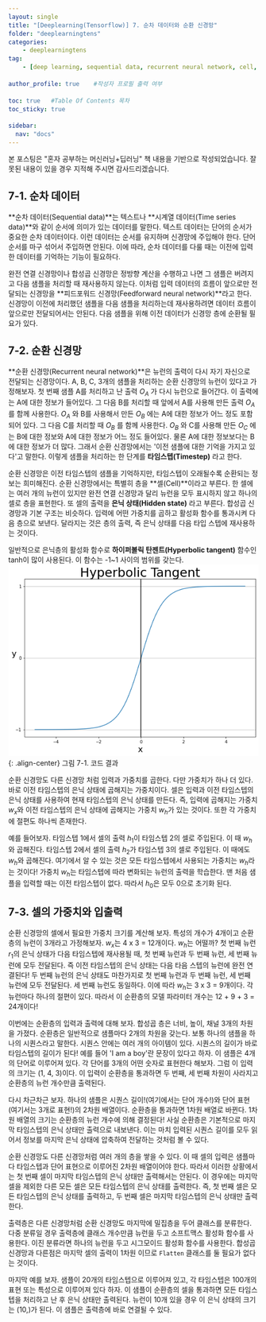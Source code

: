 ```yaml
---
layout: single
title: "[Deeplearning(Tensorflow)] 7. 순차 데이터와 순환 신경망"
folder: "deeplearningtens"
categories:
    - deeplearningtens
tag:
    - [deep learning, sequential data, recurrent neural network, cell, hidden state]

author_profile: true    #작성자 프로필 출력 여부

toc: true   #Table Of Contents 목차 
toc_sticky: true

sidebar:
  nav: "docs"
---
```


본 포스팅은 "혼자 공부하는 머신러닝+딥러닝" 책 내용을 기반으로 작성되었습니다.
잘못된 내용이 있을 경우 지적해 주시면 감사드리겠습니다.

## 7-1. 순차 데이터
**순차 데이터(Sequential data)**는 텍스트나 **시계열 데이터(Time series data)**와 같이 순서에 의미가 있는 데이터를 말한다. 텍스트 데이터는 단어의 순서가 중요한 순차 데이터이다. 이런 데이터는 순서를 유지하며 신경망에 주입해야 한다. 단어 순서를 마구 섞어서 주입하면 안된다. 이에 따라, 순차 데이터를 다룰 때는 이전에 입력한 데이터를 기억하는 기능이 필요하다.<br/>

완전 연결 신경망이나 합성곱 신경망은 정방향 계산을 수행하고 나면 그 샘플은 버려지고 다음 샘플을 처리할 때 재사용하지 않는다. 이처럼 입력 데이터의 흐름이 앞으로만 전달되는 신경망을 **피드포워드 신경망(Feedforward neural network)**라고 한다. 신경망이 이전에 처리했던 샘플을 다음 샘플을 처리하는데 재사용하려면 데이터 흐름이 앞으로만 전달되어서는 안된다. 다음 샘플을 위해 이전 데이터가 신경망 층에 순환될 필요가 있다.

## 7-2. 순환 신경망
**순환 신경망(Recurrent neural network)**은 뉴런의 출력이 다시 자기 자신으로 전달되는 신경망이다. A, B, C, 3개의 샘플을 처리하는 순환 신경망의 뉴런이 있다고 가정해보자. 첫 번째 샘플 A를 처리하고 난 출력 $O_{A}$ 가 다시 뉴런으로 들어간다. 이 출력에는 A에 대한 정보가 들어있다. 그 다음 B를 처리할 때 앞에서 A를 사용해 만든 출력 $O_{A}$ 를 함께 사용한다. $O_{A}$ 와 B를 사용해서 만든 $O_{B}$ 에는 A에 대한 정보가 어느 정도 포함되어 있다. 그 다음 C를 처리할 때 $O_{B}$ 를 함께 사용한다. $O_{B}$ 와 C를 사용해 만든 $O_{C}$ 에는 B에 대한 정보와 A에 대한 정보가 어느 정도 들어있다. 물론 A에 대한 정보보다는 B에 대한 정보가 더 많다. 그래서 순환 신경망에서는 '이전 샘플에 대한 기억을 가지고 있다'고 말한다. 이렇게 샘플을 처리하는 한 단계를 **타임스텝(Timestep)** 라고 한다. 

순환 신경망은 이전 타임스텝의 샘플을 기억하지만, 타임스텝이 오래될수록 순환되는 정보는 희미해진다. 순환 신경망에서는 특별히 층을 **셀(Cell)**이라고 부른다. 한 셀에는 여러 개의 뉴런이 있지만 완전 연결 신경망과 달리 뉴런을 모두 표시하지 않고 하나의 셀로 층을 표현한다. 또 셀의 출력을 **은닉 상태(Hidden state)** 라고 부른다. 합성곱 신경망과 기본 구조는 비슷하다. 입력에 어떤 가중치를 곱하고 활성화 함수를 통과시켜 다음 층으로 보낸다. 달라지는 것은 층의 출력, 즉 은닉 상태를 다음 타입 스텝에 재사용하는 것이다.

일반적으로 은닉층의 활성화 함수로 **하이퍼볼릭 탄젠트(Hyperbolic tangent)** 함수인 tanh이 많이 사용된다. 이 함수는 -1~1 사이의 범위를 갖는다.
![그림 7-1. 코드 결과](/assets/images/deeplearningtens/7-1.png)
{: .align-center}
그림 7-1. 코드 결과

순환 신경망도 다른 신경망 처럼 입력과 가중치를 곱한다. 다만 가중치가 하나 더 있다. 바로 이전 타임스텝의 은닉 상태에 곱해지는 가중치이다. 셀은 입력과 이전 타임스텝의 은닉 상태를 사용하여 현재 타임스텝의 은닉 상태를 만든다. 즉, 입력에 곱해지는 가중치 $w_{x}$와 이전 타임스텝의 은닉 상태에 곱해지는 가중치 $w_{h}$가 있는 것이다. 또한 각 가중치에 절편도 하나씩 존재한다.

예를 들어보자. 타임스텝 1에서 셀의 출력 $h_{1}$이 타임스텝 2의 셀로 주입된다. 이 때 $w_{h}$와 곱해진다. 타임스텝 2에서 셀의 출력 $h_{2}$가 타임스텝 3의 셀로 주입된다. 이 때에도 $w_{h}$와 곱해진다. 여기에서 알 수 있는 것은 모든 타임스텝에서 사용되는 가중치는 $w_{h}$라는 것이다! 가중치 $w_{h}$는 타임스텝에 따라 변화되는 뉴런의 출력을 학습한다. 맨 처음 샘플을 입력할 때는 이전 타임스텝이 없다. 따라서 $h_{0}$은 모두 0으로 초기화 된다.

## 7-3. 셀의 가중치와 입출력
순환 신경망의 셀에서 필요한 가중치 크기를 계산해 보자. 특성의 개수가 4개이고 순환층의 뉴런이 3개라고 가정해보자. $w_{x}$는 4 x 3 = 12개이다. $w_{h}$는 어떨까? 첫 번째 뉴런 $r_{1}$의 은닉 상태가 다음 타임스텝에 재사용될 때, 첫 번째 뉴런과 두 번째 뉴런, 세 번째 뉴런에 모두 전달된다. 즉 이전 타임스텝의 은닉 상태는 다음 타음 스텝의 뉴런에 완전 연결된다! 두 번째 뉴런의 은닉 상태도 마찬가지로 첫 번째 뉴런과 두 번째 뉴런, 세 번째 뉴런에 모두 전달된다. 세 번째 뉴런도 동일하다. 이에 따라 $w_{h}$는 3 x 3 = 9개이다. 각 뉴런마다 하나의 절편이 있다. 따라서 이 순환층의 모델 파라미터 개수는 12 + 9 + 3 = 24개이다!

이번에는 순환층의 입력과 출력에 대해 보자. 합성곱 층은 너비, 높이, 채널 3개의 차원을 가졌다. 순환층은 일반적으로 샘플마다 2개의 차원을 갖는다. 보통 하나의 샘플을 하나의 시퀀스라고 말한다. 시퀀스 안에는 여러 개의 아이템이 있다. 시퀀스의 길이가 바로 타임스텝의 길이가 된다! 예를 들어 'I am a boy'란 문장이 있다고 하자. 이 샘플은 4개의 단어로 이루어져 있다. 각 단어를 3개의 어떤 숫자로 표현한다 해보자. 그럼 이 입력의 크기는 (1, 4, 3)이다. 이 입력이 순환층을 통과하면 두 번째, 세 번째 차원이 사라지고 순환층의 뉴런 개수만큼 출력된다.

다시 차근차근 보자. 하나의 샘플은 시퀀스 길이!(여기에서는 단어 개수!)와 단어 표현(여기서는 3개로 표현!)의 2차원 배열이다. 순환층을 통과하면 1차원 배열로 바뀐다. 1차원 배열의 크기는 순환층의 뉴런 개수에 의해 결정된다! 사실 순환층은 기본적으로 마지막 타임스텝의 은닉 상태만 출력으로 내보낸다. 이는 마치 입력된 시퀀스 길이를 모두 읽어서 정보를 마지막 은닉 상태에 압축하여 전달하는 것처럼 볼 수 있다.

순환 신경망도 다른 신경망처럼 여러 개의 층을 쌓을 수 있다. 이 때 셀의 입력은 샘플마다 타임스텝과 단어 표현으로 이루어진 2차원 배열이어야 한다. 따라서 이러한 상황에서는 첫 번째 셀이 마지막 타임스텝의 은닉 상태만 출력해서는 안된다. 이 경우에는 마지막 셀을 제외한 다른 모든 셀은 모든 타임스텝의 은닉 상태를 출력한다. 즉, 첫 번째 셀은 모든 타임스텝의 은닉 상태를 출력하고, 두 번째 셀은 마지막 타임스텝의 은닉 상태만 출력한다.

출력층은 다른 신경망처럼 순환 신경망도 마지막에 밀집층을 두어 클래스를 분류한다. 다중 분류일 경우 출력층에 클래스 개수만큼 뉴런을 두고 소프트맥스 활성화 함수를 사용한다. 이진 분류라면 하나의 뉴런을 두고 시그모이드 활성화 함수를 사용한다. 합성곱 신경망과 다른점은 마지막 셀의 출력이 1차원 이므로 `Flatten` 클래스를 둘 필요가 없다는 것이다.

마지막 예를 보자. 샘플이 20개의 타임스텝으로 이루어져 있고, 각 타임스텝은 100개의 표현 또는 특성으로 이루어져 있다 하자. 이 샘플이 순환층의 셀을 통과하면 모든 타임스텝을 처리하고 난 후 은닉 상태만 출력된다. 뉴런이 10개 있을 경우 이 은닉 상태의 크기는 (10,)가 된다. 이 샘플은 출력층에 바로 연결될 수 있다.